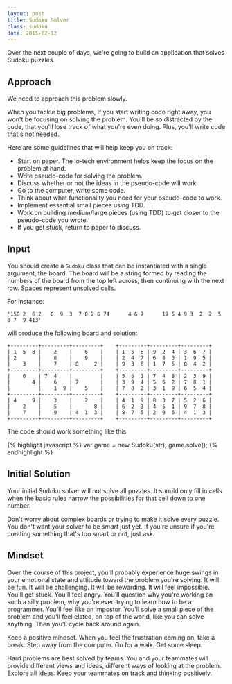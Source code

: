 ```yaml
---
layout: post
title: Sudoku Solver
class: sudoku
date: 2015-02-12
---
```


Over the next couple of days, we're going to build an application that solves Sudoku puzzles.

## Approach

We need to approach this problem slowly.

When you tackle big problems, if you start writing code right away, you won't be focusing on solving the problem. You'll be so distracted by the code, that you'll lose track of what you're even doing. Plus, you'll write code that's not needed.

Here are some guidelines that will help keep you on track:

* Start on paper. The lo-tech environment helps keep the focus on the problem at hand.
* Write pseudo-code for solving the problem.
* Discuss whether or not the ideas in the pseudo-code will work.
* Go to the computer, write some code.
* Think about what functionality you need for your pseudo-code to work.
* Implement essential small pieces using TDD.
* Work on building medium/large pieces (using TDD) to get closer to the pseudo-code you wrote.
* If you get stuck, return to paper to discuss.


## Input

You should create a `Sudoku` class that can be instantiated with a single argument, the board. The board will be a string formed by reading the numbers of the board from the top left across, then continuing with the next row. Spaces represent unsolved cells.

For instance:

    '158 2  6 2   8  9  3  7 8 2 6 74      4 6 7      19 5 4 9 3  2  2  5   8 7  9 413'

will produce the following board and solution:

    +---------+---------+---------+    +---------+---------+---------+
    | 1  5  8 |    2    |    6    |    | 1  5  8 | 9  2  4 | 3  6  7 |
    | 2       |    8    |    9    |    | 2  4  7 | 6  8  3 | 1  9  5 |
    |    3    |    7    | 8     2 |    | 9  3  6 | 1  7  5 | 8  4  2 |
    +---------+---------+---------+    +---------+---------+---------+
    |    6    | 7  4    |         |    | 5  6  1 | 7  4  8 | 2  3  9 |
    |       4 |    6    | 7       |    | 3  9  4 | 5  6  2 | 7  8  1 |
    |         |    1  9 |    5    |    | 7  8  2 | 3  1  9 | 6  5  4 |
    +---------+---------+---------+    +---------+---------+---------+
    | 4     9 |    3    |    2    |    | 4  1  9 | 8  3  7 | 5  2  6 |
    |    2    |    5    |       8 |    | 6  2  3 | 4  5  1 | 9  7  8 |
    |    7    |    9    | 4  1  3 |    | 8  7  5 | 2  9  6 | 4  1  3 |
    +---------+---------+---------+    +---------+---------+---------+

The code should work something like this:

{% highlight javascript %}
var game = new Sudoku(str);
game.solve();
{% endhighlight %}


## Initial Solution

Your initial Sudoku solver will not solve all puzzles. It should only fill in cells when the basic rules narrow the possibilities for that cell down to one number.

Don't worry about complex boards or trying to make it solve every puzzle. You don't want your solver to be _smart_ just yet. If you're unsure if you're creating something that's too smart or not, just ask.

## Mindset

Over the course of this project, you'll probably experience huge swings in your emotional state and attitude toward the problem you're solving. It will be fun. It will be challenging. It will be rewarding. It will feel impossible. You'll get stuck. You'll feel angry. You'll question why you're working on such a silly problem, why you're even trying to learn how to be a programmer. You'll feel like an impostor. You'll solve a small piece of the problem and you'll feel elated, on top of the world, like you can solve anything. Then you'll cycle back around again.

Keep a positive mindset. When you feel the frustration coming on, take a break. Step away from the computer. Go for a walk. Get some sleep.

Hard problems are best solved by teams. You and your teammates will provide different views and ideas, different ways of looking at the problem. Explore all ideas. Keep your teammates on track and thinking positively.

